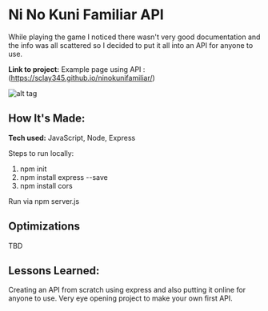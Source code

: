 # Ni No Kuni Familiar API
While playing the game I noticed there wasn't very good documentation and the info was all scattered so I decided to put it all into an API for anyone to use.

**Link to project:** Example page using API :(https://sclay345.github.io/ninokunifamiliar/)

![alt tag](https://static1.thegamerimages.com/wordpress/wp-content/uploads/2020/07/ni-no-kuni-oliver-drippy-mite.jpg)

## How It's Made:

**Tech used:**  JavaScript, Node, Express

Steps to run locally:
1. npm init
2. npm install express --save
3. npm install cors

Run via npm server.js
## Optimizations
TBD

## Lessons Learned:
Creating an API from scratch using express and also putting it online for anyone to use. Very eye opening project to make your own first API. 

